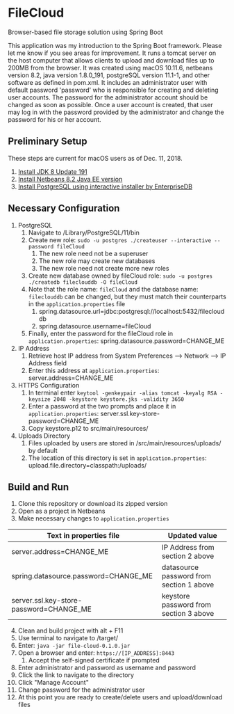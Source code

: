# FileCloud
Browser-based file storage solution using Spring Boot

This application was my introduction to the Spring Boot framework.  Please let me know if you see areas for improvement.  It runs a tomcat server on the host computer that allows clients to upload and download files up to 200MB from the browser.  It was created using macOS 10.11.6, netbeans version 8.2, java version 1.8.0_191, postgreSQL version 11.1-1, and other software as defined in pom.xml.  It includes an administrator user with default password 'password' who is responsible for creating and deleting user accounts.  The password for the administrator account should be changed as soon as possible.
Once a user account is created, that user may log in with the password provided by the administrator and change the password for his or her account. 

## Preliminary Setup ##
These steps are current for macOS users as of Dec. 11, 2018.
1.  [Install JDK 8 Update 191](https://www.oracle.com/technetwork/java/javase/downloads/jdk8-downloads-2133151.html)
2.  [Install Netbeans 8.2 Java EE version](https://netbeans.org/downloads/)
3.  [Install PostgreSQL using interactive installer by EnterpriseDB](https://www.enterprisedb.com/downloads/postgres-postgresql-downloads)

## Necessary Configuration ##
1.  PostgreSQL
	1.  Navigate to /Library/PostgreSQL/11/bin
	2.  Create new role: `sudo -u postgres ./createuser --interactive --password fileCloud`
		1.  The new role need not be a superuser
		2.  The new role may create new databases
		3.  The new role need not create more new roles
	3.  Create new database owned by fileCloud role: `sudo -u postgres ./createdb fileclouddb -O fileCloud`
	4.  Note that the role name: `fileCloud` and the database name: `fileclouddb` can be changed, but they must match their counterparts in the `application.properties` file
		1.  spring.datasource.url=jdbc:postgresql://localhost:5432/fileclouddb
		2.  spring.datasource.username=fileCloud
	5.  Finally, enter the password for the fileCloud role in `application.properties`: spring.datasource.password=CHANGE_ME
2.  IP Address
	1.  Retrieve host IP address from System Preferences --> Network --> IP Address field
	2.  Enter this address at `application.properties`: server.address=CHANGE_ME
3.  HTTPS Configuration
	1.  In terminal enter `keytool -genkeypair -alias tomcat -keyalg RSA -keysize 2048 -keystore keystore.jks -validity 3650`
	2.  Enter a password at the two prompts and place it in `application.properties`: server.ssl.key-store-password=CHANGE_ME
	3.  Copy keystore.p12 to src/main/resources/
4.  Uploads Directory
	1.  Files uploaded by users are stored in /src/main/resources/uploads/ by default
	2.  The location of this directory is set in `application.properties`: upload.file.directory=classpath:/uploads/

## Build and Run ##
1.  Clone this repository or download its zipped version
2.  Open as a project in Netbeans
3.  Make necessary changes to `application.properties`

Text in properties file | Updated value
--- | ---
server.address=CHANGE_ME | IP Address from section 2 above
spring.datasource.password=CHANGE_ME | datasource password from section 1 above
server.ssl.key-store-password=CHANGE_ME | keystore password from section 3 above

4.  Clean and build project with alt + F11
5.  Use terminal to navigate to /target/
6.  Enter: `java -jar file-cloud-0.1.0.jar`
7.  Open a browser and enter: `https://[IP_ADDRESS]:8443`
	1.  Accept the self-signed certificate if prompted
8.  Enter administrator and password as username and password
9.  Click the link to navigate to the directory
10.  Click "Manage Account"
12.  Change password for the administrator user
13.  At this point you are ready to create/delete users and upload/download files
